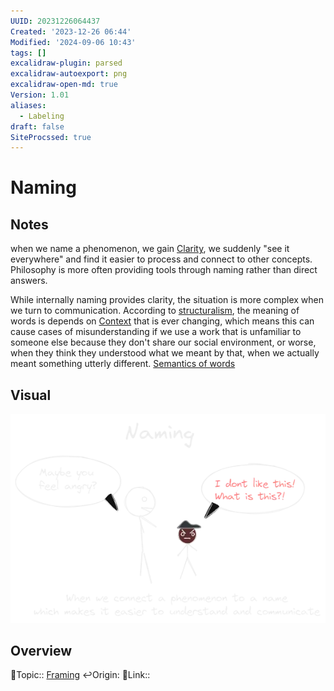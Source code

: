 ```yaml
---
UUID: 20231226064437
Created: '2023-12-26 06:44'
Modified: '2024-09-06 10:43'
tags: []
excalidraw-plugin: parsed
excalidraw-autoexport: png
excalidraw-open-md: true
Version: 1.01
aliases:
  - Labeling
draft: false
SiteProcssed: true
---
```


# Naming

## Notes

when we name a phenomenon, we gain [Clarity](/notes/clarity.md), we suddenly "see it everywhere" and find it easier to process and connect to other concepts. Philosophy is more often providing tools through naming rather than direct answers.

While internally naming provides clarity, the situation is more complex when we turn to communication. According to [structuralism](/notes/structuralism.md), the meaning of words is depends on [Context](/notes/context.md) that is ever changing, which means this can cause cases of misunderstanding if we use a work that is unfamiliar to someone else because they don't share our social environment, or worse, when they think they understood what we meant by that, when we actually meant something utterly different. [Semantics of words](/notes/semantics-of-words.md)

## Visual

![Naming.webp](/notes/naming.webp)

## Overview
🔼Topic:: [Framing](/notes/framing.md)
↩️Origin:
🔗Link:: 

